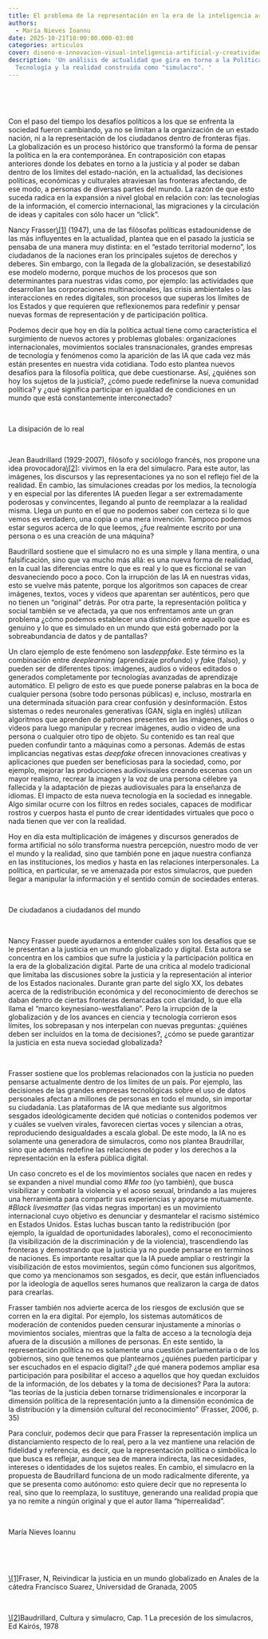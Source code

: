 ```yaml
---
title: El problema de la representación en la era de la inteligencia artificial
authors:
  - María Nieves Ioannu
date: 2025-10-21T10:00:00.000-03:00
categories: articulos
cover: diseno-e-innovacion-visual-inteligencia-artificial-y-creatividad-en-la-era-digital-e1731369467659-crop-1731372204-928x522.jpeg
description: 'Un análisis de actualidad que gira en torno a la Política, la
  Tecnología y la realidad construida como "simulacro". '
---
```

<p>&nbsp;</p>

<p>&nbsp;</p>

<p>Con el paso del tiempo los desaf&iacute;os pol&iacute;ticos a los que se enfrenta la sociedad fueron cambiando, ya no se limitan a la organizaci&oacute;n de un estado naci&oacute;n, ni a la representaci&oacute;n de los ciudadanos dentro de fronteras fijas. La globalizaci&oacute;n es un proceso hist&oacute;rico que transform&oacute; la forma de pensar la pol&iacute;tica en la era contempor&aacute;nea. En contraposici&oacute;n con etapas anteriores donde los debates en torno a la justicia y al poder se daban dentro de los l&iacute;mites del estado-naci&oacute;n, en la actualidad, las decisiones pol&iacute;ticas, econ&oacute;micas y culturales atraviesan las fronteras afectando, de ese modo, a personas de diversas partes del mundo. La raz&oacute;n de que esto suceda radica en la expansi&oacute;n a nivel global en relaci&oacute;n con: las tecnolog&iacute;as de la informaci&oacute;n, el comercio internacional, las migraciones y la circulaci&oacute;n de ideas y capitales con s&oacute;lo hacer un &ldquo;click&rdquo;.</p>

<p>Nancy Frasser<a href="#_ftn1" name="_ftnref1">\[1]</a> (1947), una de las fil&oacute;sofas pol&iacute;ticas estadounidense de las m&aacute;s influyentes en la actualidad, plantea que en el pasado la justicia se pensaba de una manera muy distinta: en el &ldquo;estado territorial moderno&rdquo;, los ciudadanos de la naciones eran los principales sujetos de derechos y deberes. Sin embargo, con la llegada de la globalizaci&oacute;n, se desestabiliz&oacute; ese modelo moderno, porque muchos de los procesos que son determinantes para nuestras vidas como, por ejemplo: las actividades que desarrollan las corporaciones multinacionales, las crisis ambientales o las interacciones en redes digitales, son procesos que superas los l&iacute;mites de los Estados y que requieren que reflexionemos para redefinir y pensar nuevas formas de representaci&oacute;n y de participaci&oacute;n pol&iacute;tica.</p>

<p>Podemos decir que hoy en d&iacute;a la pol&iacute;tica actual tiene como caracter&iacute;stica el surgimiento de nuevos actores y problemas globales: organizaciones internacionales, movimientos sociales transnacionales, grandes empresas de tecnolog&iacute;a y fen&oacute;menos como la aparici&oacute;n de las IA que cada vez m&aacute;s est&aacute;n presentes en nuestra vida cotidiana. Todo esto plantea nuevos desaf&iacute;os para la filosof&iacute;a pol&iacute;tica, que debe cuestionarse. As&iacute;, &iquest;qui&eacute;nes son hoy los sujetos de la justicia?, &iquest;c&oacute;mo puede redefinirse la nueva comunidad pol&iacute;tica? y &iquest;qu&eacute; significa participar en igualdad de condiciones en un mundo que est&aacute; constantemente interconectado?&nbsp;</p>

<p>&nbsp;</p>

<p>La disipaci&oacute;n de lo real</p>

<p>&nbsp;</p>

<p>Jean Baudrillard (1929-2007), fil&oacute;sofo y soci&oacute;logo franc&eacute;s, nos propone una idea provocadora<a href="#_ftn2" name="_ftnref2">\[2]</a>: vivimos en la era del simulacro. Para este autor, las im&aacute;genes, los discursos y las representaciones ya no son el reflejo fiel de la realidad. En cambio, las simulaciones creadas por los medios, la tecnolog&iacute;a y en especial por las diferentes IA pueden llegar a ser extremadamente poderosas y convincentes, llegando al punto de reemplazar a la realidad misma. Llega un punto en el que no podemos saber con certeza si lo que vemos es verdadero, una copia o una mera invenci&oacute;n. Tampoco podemos estar seguros acerca de lo que leemos, &iquest;fue realmente escrito por una persona o es una creaci&oacute;n de una m&aacute;quina?</p>

<p>Baudrillard sostiene que el simulacro no es una simple y llana mentira, o una falsificaci&oacute;n, sino que va mucho m&aacute;s all&aacute;: es una nueva forma de realidad, en la cual las diferencias entre lo que es real y lo que es ficcional se van desvaneciendo poco a poco. Con la irrupci&oacute;n de las IA en nuestras vidas, esto se vuelve m&aacute;s patente, porque los algoritmos son capaces de crear im&aacute;genes, textos, voces y videos que aparentan ser aut&eacute;nticos, pero que no tienen un &ldquo;original&rdquo; detr&aacute;s.&nbsp;Por otra parte, la representaci&oacute;n pol&iacute;tica y social tambi&eacute;n se ve afectada, ya que nos enfrentamos ante un gran problema &iquest;c&oacute;mo podemos establecer una distinci&oacute;n entre aquello que es genuino y lo que es simulado en un mundo que est&aacute; gobernado por la sobreabundancia de datos y de pantallas?</p>

<p>Un claro ejemplo de este fen&oacute;meno son las<em>deppfake</em>. Este t&eacute;rmino es la combinaci&oacute;n entre <em>deeplearning</em> (aprendizaje profundo) y <em>fak</em>e (falso), y pueden ser de diferentes tipos: im&aacute;genes, audios o videos editados o generados completamente por tecnolog&iacute;as avanzadas de aprendizaje autom&aacute;tico. El peligro de esto es que puede ponerse palabras en la boca de cualquier persona (sobre todo personas p&uacute;blicas) e, incluso, mostrarla en una determinada situaci&oacute;n para crear confusi&oacute;n y desinformaci&oacute;n. Estos sistemas o redes neuronales generativas (GAN, sigla en ingl&eacute;s) utilizan algoritmos que aprenden de patrones presentes en las im&aacute;genes, audios o videos para luego manipular y recrear im&aacute;genes, audio o video de una persona o cualquier otro tipo de objeto. Su contenido es tan real que pueden confundir tanto a m&aacute;quinas como a personas. Adem&aacute;s de estas implicancias negativas estas <em>deepfake</em> ofrecen innovaciones creativas y aplicaciones que pueden ser beneficiosas para la sociedad, como, por ejemplo, mejorar las producciones audiovisuales creando escenas con un mayor realismo, recrear la imagen y la voz de una persona c&eacute;lebre ya fallecida y la adaptaci&oacute;n de piezas audiovisuales para la ense&ntilde;anza de idiomas. El impacto de esta nueva tecnolog&iacute;a en la sociedad es innegable. Algo similar ocurre con los filtros en redes sociales, capaces de modificar rostros y cuerpos hasta el punto de crear identidades virtuales que poco o nada tienen que ver con la realidad.&nbsp;</p>

<p>Hoy en d&iacute;a esta multiplicaci&oacute;n de im&aacute;genes y discursos generados de forma artificial no s&oacute;lo transforma nuestra percepci&oacute;n, nuestro modo de ver el mundo y la realidad, sino que tambi&eacute;n pone en jaque nuestra confianza en las instituciones, los medios y hasta en las relaciones interpersonales. La pol&iacute;tica, en particular, se ve amenazada por estos simulacros, que pueden llegar a manipular la informaci&oacute;n y el sentido com&uacute;n de sociedades enteras.</p>

<p>&nbsp;</p>

<p>De ciudadanos a ciudadanos del mundo</p>

<p>&nbsp;</p>

<p>Nancy Frasser puede ayudarnos a entender cu&aacute;les son los desaf&iacute;os que se le presentan a la justicia en un mundo globalizado y digital. Esta autora se concentra en los cambios que sufre la justicia y la participaci&oacute;n pol&iacute;tica en la era de la globalizaci&oacute;n digital. Parte de una cr&iacute;tica al modelo tradicional que limitaba las discusiones sobre la justicia y la representaci&oacute;n al interior de los Estados nacionales. Durante gran parte del siglo XX, los debates acerca de la redistribuci&oacute;n econ&oacute;mica y del reconocimiento de derechos se daban dentro de ciertas fronteras demarcadas con claridad, lo que ella llama el &ldquo;marco keynesiano-westfaliano&rdquo;. Pero la irrupci&oacute;n de la globalizaci&oacute;n y de los avances en ciencia y tecnolog&iacute;a corrieron esos l&iacute;mites, los sobrepasan y nos interpelan con nuevas preguntas: &iquest;qui&eacute;nes deben ser inclu&iacute;dos en la toma de decisiones?, &iquest;c&oacute;mo se puede garantizar la justicia en esta nueva sociedad globalizada?&nbsp;</p>

<p>&nbsp;</p>

<p>Frasser sostiene que los problemas relacionados con la justicia no pueden pensarse actualmente dentro de los l&iacute;mites de un pa&iacute;s. Por ejemplo, las decisiones de las grandes empresas tecnol&oacute;gicas sobre el uso de datos personales afectan a millones de personas en todo el mundo, sin importar su ciudadan&iacute;a. Las plataformas de IA que mediante sus algoritmos sesgados ideol&oacute;gicamente deciden qu&eacute; noticias o contenidos podemos ver y cu&aacute;les se vuelven virales, favorecen ciertas voces y silencian a otras, reproduciendo desigualdades a escala global. De este modo, la IA no es solamente una generadora de simulacros, como nos plantea Braudrillar, sino que adem&aacute;s redefine las relaciones de poder y los derechos a la representaci&oacute;n en la esfera p&uacute;blica digital.&nbsp;</p>

<p>Un caso concreto es el de los movimientos sociales que nacen en redes y se expanden a nivel mundial como #<em>Me too</em> (yo tambi&eacute;n), que busca visibilizar y combatir la violencia y el acoso sexual, brindando a las mujeres una herramienta para compartir sus experiencias y apoyarse mutuamente. #<em>Black livesmatter</em> (las vidas negras importan) es un movimiento internacional cuyo objetivo es denunciar y desmantelar el racismo sist&eacute;mico en Estados Unidos. Estas luchas buscan tanto la redistribuci&oacute;n (por ejemplo, la igualdad de oportunidades laborales), como el reconocimiento (la visibilizaci&oacute;n de la discriminaci&oacute;n y de la violencia), trascendiendo las fronteras y demostrando que la justicia ya no puede pensarse en terminos de naciones. Es importante resaltar que la IA puede ampliar o restringir la visibilizaci&oacute;n de estos movimientos, seg&uacute;n c&oacute;mo funcionen sus algoritmos, que como ya mencionamos son sesgados, es decir, que est&aacute;n influenciados por la ideolog&iacute;a de aquellos seres humanos que realizaron la carga de datos para crearlas.</p>

<p>Frasser tambi&eacute;n nos advierte acerca de los riesgos de exclusi&oacute;n que se corren en la era digital. Por ejemplo, los sistemas autom&aacute;ticos de moderaci&oacute;n de contenidos pueden censurar injustamente a minor&iacute;as o movimientos sociales, mientras que la falta de acceso a la tecnolog&iacute;a deja afuera de la discusi&oacute;n a millones de personas. En este sentido, la representaci&oacute;n pol&iacute;tica no es solamente una cuesti&oacute;n parlamentaria o de los gobiernos, sino que tenemos que plantearnos &iquest;qui&eacute;nes pueden participar y ser escuchados en el espacio digital? &iquest;de qu&eacute; manera podemos ampliar esa participaci&oacute;n para posibilitar el acceso a aquellos que hoy quedan excluidos de la informaci&oacute;n, de los debates y la toma de decisiones? Para la autora: &ldquo;las teor&iacute;as de la justicia deben tornarse tridimensionales e incorporar la dimensi&oacute;n pol&iacute;tica de la representaci&oacute;n junto a la dimensi&oacute;n econ&oacute;mica de la distribuci&oacute;n y la dimensi&oacute;n cultural del reconocimiento&rdquo; (Frasser, 2006, p. 35)</p>

<p>Para concluir, podemos decir que para Frasser la representaci&oacute;n implica un distanciamiento respecto de lo real, pero a la vez mantiene una relaci&oacute;n de fidelidad y referencia, es decir, que la representaci&oacute;n pol&iacute;tica o simb&oacute;lica lo que busca es reflejar, aunque sea de manera indirecta, las necesidades, intereses o identidades de los sujetos reales. En cambio, el simulacro en la propuesta de Baudrillard funciona de un modo radicalmente diferente, ya que se presenta como aut&oacute;nomo: esto quiere decir que no representa lo real, sino que lo reemplaza, lo sustituye, generando una realidad propia que ya no remite a ning&uacute;n original y que el autor llama &ldquo;hiperrealidad&rdquo;.</p>

<p>&nbsp;</p>

<p>Mar&iacute;a Nieves Ioannu</p>



<p>&nbsp;</p>

<p>&nbsp;</p>

<p><a href="#_ftnref1" name="_ftn1">\[1]</a>Fraser, N, Reivindicar la justicia en un mundo globalizado en Anales de la c&aacute;tedra Francisco Suarez, Universidad de Granada, 2005&nbsp;</p>

<p>&nbsp;</p>

<p><a href="#_ftnref2" name="_ftn2">\[2]</a>Baudrillard, Cultura y simulacro, Cap. 1 La precesi&oacute;n de los simulacros, Ed Kair&oacute;s, 1978&nbsp;</p>

<p>&nbsp;</p>

